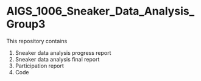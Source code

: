 # AIGS_1006_Sneaker_Data_Analysis_Group3

This repository contains
1. Sneaker data analysis progress report
2. Sneaker data analysis final report
3. Participation report
4. Code
